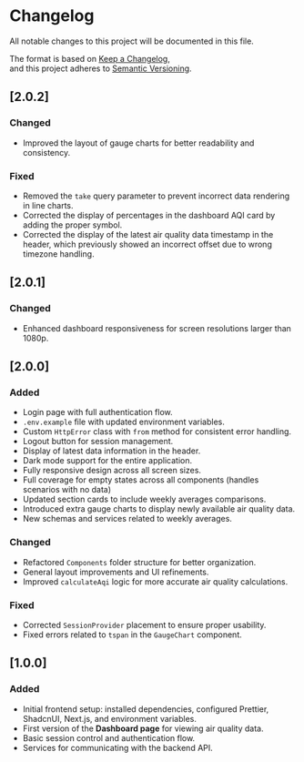 # Changelog

All notable changes to this project will be documented in this file.

The format is based on [Keep a Changelog](https://keepachangelog.com/en/1.0.0/),  
and this project adheres to [Semantic Versioning](https://semver.org/spec/v2.0.0.html).

## [2.0.2]

### Changed

- Improved the layout of gauge charts for better readability and consistency.

### Fixed

- Removed the `take` query parameter to prevent incorrect data rendering in line charts.
- Corrected the display of percentages in the dashboard AQI card by adding the proper symbol.
- Corrected the display of the latest air quality data timestamp in the header, which previously showed an incorrect offset due to wrong timezone handling.

## [2.0.1]

### Changed

- Enhanced dashboard responsiveness for screen resolutions larger than 1080p.

## [2.0.0]

### Added

- Login page with full authentication flow.
- `.env.example` file with updated environment variables.
- Custom `HttpError` class with `from` method for consistent error handling.
- Logout button for session management.
- Display of latest data information in the header.
- Dark mode support for the entire application.
- Fully responsive design across all screen sizes.
- Full coverage for empty states across all components (handles scenarios with no data)
- Updated section cards to include weekly averages comparisons.
- Introduced extra gauge charts to display newly available air quality data.
- New schemas and services related to weekly averages.

### Changed

- Refactored `Components` folder structure for better organization.
- General layout improvements and UI refinements.
- Improved `calculateAqi` logic for more accurate air quality calculations.

### Fixed

- Corrected `SessionProvider` placement to ensure proper usability.
- Fixed errors related to `tspan` in the `GaugeChart` component.

## [1.0.0]

### Added

- Initial frontend setup: installed dependencies, configured Prettier, ShadcnUI, Next.js, and environment variables.
- First version of the **Dashboard page** for viewing air quality data.
- Basic session control and authentication flow.
- Services for communicating with the backend API.
